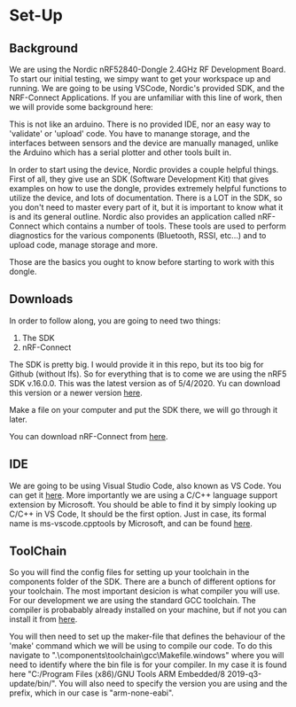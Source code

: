 # Set-Up 
## Background
We are using the Nordic nRF52840-Dongle 2.4GHz RF Development Board. To start our initial testing, we simpy want to get your workspace up and running. We are going to be using VSCode, Nordic's provided SDK, and the NRF-Connect Applications. If you are unfamiliar with this line of work, then we will provide some background here:

This is not like an arduino. There is no provided IDE, nor an easy way to 'validate' or 'upload' code. You have to manange storage, and the interfaces between sensors and the device are manually managed, unlike the Arduino which has a serial plotter and other tools built in. 

In order to start using the device, Nordic provides a couple helpful things. 
First of all, they give use an SDK (Software Development Kit) that gives examples on how to use the dongle, provides extremely helpful functions to utilize the device, and lots of documentation. There is a LOT in the SDK, so you don't need to master every part of it, but it is important to know what it is and its general outline. 
Nordic also provides an application called nRF-Connect which contains a number of tools. These tools are used to perform diagnostics for the various components (Bluetooth, RSSI, etc...) and to upload code, manage storage and more.

Those are the basics you ought to know before starting to work with this dongle. 

## Downloads
In order to follow along, you are going to need two things:

1) The SDK
2) nRF-Connect

The SDK is pretty big. I would provide it in this repo, but its too big for Github (without lfs). So for everything that is to come we are using the nRF5 SDK v.16.0.0. This was the latest version as of 5/4/2020. Yu can download this version or a newer version [here](https://www.nordicsemi.com/Software-and-Tools/Software/nRF5-SDK).

Make a file on your computer and put the SDK there, we will go through it later.

You can download nRF-Connect from [here](https://www.nordicsemi.com/Software-and-tools/Development-Tools/nRF-Connect-for-desktop).

## IDE
We are going to be using Visual Studio Code, also known as VS Code. You can get it [here](https://code.visualstudio.com/).
More importantly we are using a C/C++ language support extension by Microsoft. You should be able to find it by simply looking up C/C++ in VS Code, It should be the first option. Just in case, its formal name is ms-vscode.cpptools by Microsoft, and can be found [here](https://marketplace.visualstudio.com/items?itemName=ms-vscode.cpptools).

## ToolChain
So you will find the config files for setting up your toolchain in the components folder of the SDK. There are a bunch of different options for your toolchain. The most important desicion is what compiler you will use. For our development we are using the standard GCC toolchain. The compiler is probabably already installed on your machine, but if not you can install it from [here](https://developer.arm.com/tools-and-software/open-source-software/developer-tools/gnu-toolchain/gnu-rm). 

You will then need to set up the maker-file that defines the behaviour of the 'make' command which we will be using to compile our code. To do this navigate to ".\components\toolchain\gcc\Makefile.windows" where you will need to identify where the bin file is for your compiler. In my case it is found here "C:/Program Files (x86)/GNU Tools ARM Embedded/8 2019-q3-update/bin/". You will also need to specify the version you are using and the prefix, which in our case is "arm-none-eabi".


